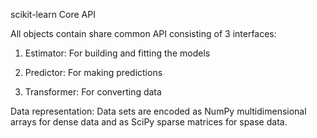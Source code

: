 scikit-learn Core API

All objects contain share common API consisting of 3 interfaces:

1. Estimator: For building and fitting the models

2. Predictor: For making predictions

3. Transformer: For converting data

Data representation: Data sets are encoded as NumPy multidimensional arrays for dense data and as SciPy sparse matrices for spase data.
